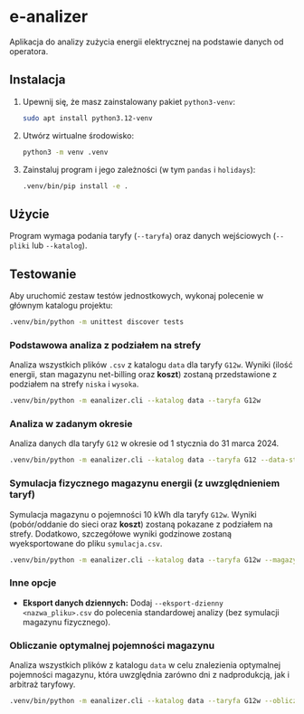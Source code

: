 # e-analizer

Aplikacja do analizy zużycia energii elektrycznej na podstawie danych od operatora.

## Instalacja

1.  Upewnij się, że masz zainstalowany pakiet `python3-venv`:
    ```bash
    sudo apt install python3.12-venv
    ```
2.  Utwórz wirtualne środowisko:
    ```bash
    python3 -m venv .venv
    ```
3.  Zainstaluj program i jego zależności (w tym `pandas` i `holidays`):
    ```bash
    .venv/bin/pip install -e .
    ```

## Użycie

Program wymaga podania taryfy (`--taryfa`) oraz danych wejściowych (`--pliki` lub `--katalog`).

## Testowanie

Aby uruchomić zestaw testów jednostkowych, wykonaj polecenie w głównym katalogu projektu:
```bash
.venv/bin/python -m unittest discover tests
```


### Podstawowa analiza z podziałem na strefy
Analiza wszystkich plików `.csv` z katalogu `data` dla taryfy `G12w`. Wyniki (ilość energii, stan magazynu net-billing oraz **koszt**) zostaną przedstawione z podziałem na strefy `niska` i `wysoka`.
```bash
.venv/bin/python -m eanalizer.cli --katalog data --taryfa G12w
```

### Analiza w zadanym okresie
Analiza danych dla taryfy `G12` w okresie od 1 stycznia do 31 marca 2024.
```bash
.venv/bin/python -m eanalizer.cli --katalog data --taryfa G12 --data-start 2024-01-01 --data-koniec 2024-03-31
```

### Symulacja fizycznego magazynu energii (z uwzględnieniem taryf)
Symulacja magazynu o pojemności 10 kWh dla taryfy `G12w`. Wyniki (pobór/oddanie do sieci oraz **koszt**) zostaną pokazane z podziałem na strefy. Dodatkowo, szczegółowe wyniki godzinowe zostaną wyeksportowane do pliku `symulacja.csv`.
```bash
.venv/bin/python -m eanalizer.cli --katalog data --taryfa G12w --magazyn-fizyczny 10 --eksport-symulacji symulacja.csv
```

### Inne opcje

*   **Eksport danych dziennych:** Dodaj `--eksport-dzienny <nazwa_pliku>.csv` do polecenia standardowej analizy (bez symulacji magazynu fizycznego).
### Obliczanie optymalnej pojemności magazynu
Analiza wszystkich plików z katalogu `data` w celu znalezienia optymalnej pojemności magazynu, która uwzględnia zarówno dni z nadprodukcją, jak i arbitraż taryfowy.
```bash
.venv/bin/python -m eanalizer.cli --katalog data --taryfa G12w --oblicz-optymalny-magazyn
```

